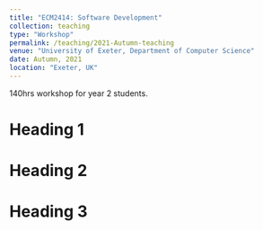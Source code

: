 ```yaml
---
title: "ECM2414: Software Development"
collection: teaching
type: "Workshop"
permalink: /teaching/2021-Autumn-teaching
venue: "University of Exeter, Department of Computer Science"
date: Autumn, 2021
location: "Exeter, UK"
---
```

140hrs workshop for year 2 students.

Heading 1
======

Heading 2
======

Heading 3
======
